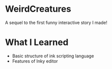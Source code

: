 # WeirdCreatures

A sequel to the first funny interactive story I made!


# What I Learned

* Basic structure of ink scripting language
* Features of Inky editor

